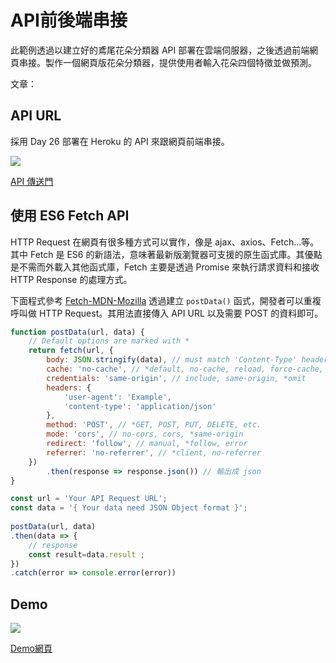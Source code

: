 # API前後端串接
此範例透過以建立好的鳶尾花朵分類器 API 部署在雲端伺服器，之後透過前端網頁串接。製作一個網頁版花朵分類器，提供使用者輸入花朵四個特徵並做預測。

文章： 

## API URL
採用 Day 26 部署在 Heroku 的 API 來跟網頁前端串接。

![](https://i.imgur.com/8rze0W2.png)

[API 傳送門](https://flask-api-example-with-ml-mode.herokuapp.com/predict)

## 使用 ES6 Fetch API
HTTP Request 在網頁有很多種方式可以實作，像是 ajax、axios、Fetch...等。其中 Fetch 是 ES6 的新語法，意味著最新版瀏覽器可支援的原生函式庫。其優點是不需而外載入其他函式庫，Fetch 主要是透過 Promise 來執行請求資料和接收 HTTP Response 的處理方式。

下面程式參考 [Fetch-MDN-Mozilla](https://developer.mozilla.org/en-US/docs/Web/API/Fetch_API/Using_Fetch) 透過建立 `postData()` 函式，開發者可以重複呼叫做 HTTP Request。其用法直接傳入 API URL 以及需要 POST 的資料即可。

```js
function postData(url, data) {
    // Default options are marked with *
    return fetch(url, {
        body: JSON.stringify(data), // must match 'Content-Type' header
        cache: 'no-cache', // *default, no-cache, reload, force-cache, only-if-cached
        credentials: 'same-origin', // include, same-origin, *omit
        headers: {
            'user-agent': 'Example',
            'content-type': 'application/json'
        },
        method: 'POST', // *GET, POST, PUT, DELETE, etc.
        mode: 'cors', // no-cors, cors, *same-origin
        redirect: 'follow', // manual, *follow, error
        referrer: 'no-referrer', // *client, no-referrer
    })
        .then(response => response.json()) // 輸出成 json
}
```


```js
const url = 'Your API Request URL';
const data = '{ Your data need JSON Object format }';
    
postData(url, data)
.then(data => {
    // response
    const result=data.result ;
})
.catch(error => console.error(error))
```

## Demo
![](https://i.imgur.com/iNaiG0Z.png)

[Demo網頁](https://1010code.github.io/website-API-example)

